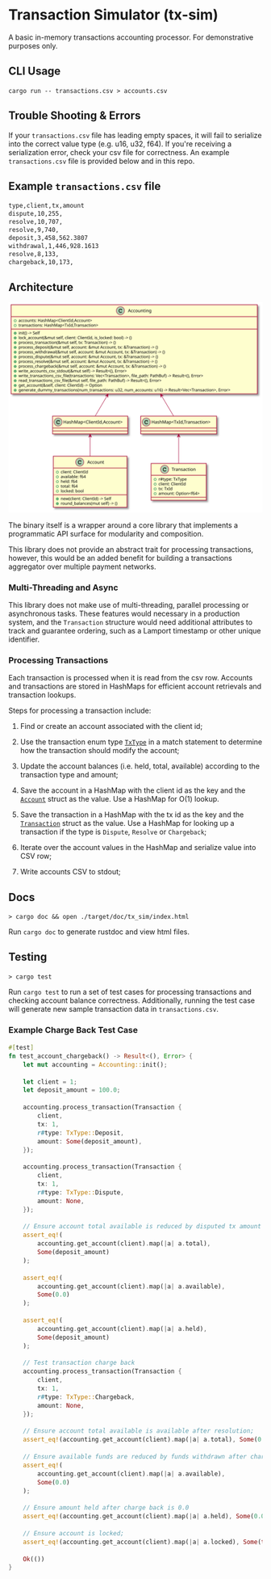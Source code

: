 # Transaction Simulator (tx-sim)

A basic in-memory transactions accounting processor. For demonstrative purposes only.

## CLI Usage

```
cargo run -- transactions.csv > accounts.csv
```

## Trouble Shooting & Errors

If your `transactions.csv` file has leading empty spaces, it will fail to serialize into the correct value type (e.g. u16, u32, f64). If you're receiving a serialization error, check your csv file for correctness. An example `transactions.csv` file is provided below and in this repo.

## Example `transactions.csv` file

```csv
type,client,tx,amount
dispute,10,255,
resolve,10,707,
resolve,9,740,
deposit,3,458,562.3807
withdrawal,1,446,928.1613
resolve,8,133,
chargeback,10,173,
```

## Architecture

<img src="./arch.svg">

The binary itself is a wrapper around a core library that implements a programmatic API surface for modularity and composition.

This library does not provide an abstract trait for processing transactions, however, this would be an added benefit for building a transactions aggregator over multiple payment networks.

### Multi-Threading and Async

This library does not make use of multi-threading, parallel processing or asynchronous tasks. These features would necessary in a production system, and the `Transaction` structure would need additional attributes to track and guarantee ordering, such as a Lamport timestamp or other unique identifier.

### Processing Transactions

Each transaction is processed when it is read from the csv row. Accounts and transactions are stored in HashMaps for efficient account retrievals and transaction lookups.

Steps for processing a transaction include:

1. Find or create an account associated with the client id;

2. Use the transaction enum type [`TxType`](./src/models.rs#L16) in a match statement to determine how the transaction should modify the account;

3. Update the account balances (i.e. held, total, available) according to the transaction type and amount;

4. Save the account in a HashMap with the client id as the key and the [`Account`](./src/models.rs#L80) struct as the value. Use a HashMap for O(1) lookup.

5. Save the transaction in a HashMap with the tx id as the key and the [`Transaction`](./src/models.rs#L63) struct as the value. Use a HashMap for looking up a transaction if the type is `Dispute`, `Resolve` or `Chargeback`;

6. Iterate over the account values in the HashMap and serialize value into CSV row;

7. Write accounts CSV to stdout;

## Docs

```
> cargo doc && open ./target/doc/tx_sim/index.html
```

Run `cargo doc` to generate rustdoc and view html files.

## Testing

```
> cargo test
```

Run `cargo test` to run a set of test cases for processing transactions and checking account balance correctness. Additionally, running the test case will generate new sample transaction data in `transactions.csv`.

### Example Charge Back Test Case

```rust
#[test]
fn test_account_chargeback() -> Result<(), Error> {
    let mut accounting = Accounting::init();

    let client = 1;
    let deposit_amount = 100.0;

    accounting.process_transaction(Transaction {
        client,
        tx: 1,
        r#type: TxType::Deposit,
        amount: Some(deposit_amount),
    });

    accounting.process_transaction(Transaction {
        client,
        tx: 1,
        r#type: TxType::Dispute,
        amount: None,
    });

    // Ensure account total available is reduced by disputed tx amount
    assert_eq!(
        accounting.get_account(client).map(|a| a.total),
        Some(deposit_amount)
    );

    assert_eq!(
        accounting.get_account(client).map(|a| a.available),
        Some(0.0)
    );

    assert_eq!(
        accounting.get_account(client).map(|a| a.held),
        Some(deposit_amount)
    );

    // Test transaction charge back
    accounting.process_transaction(Transaction {
        client,
        tx: 1,
        r#type: TxType::Chargeback,
        amount: None,
    });

    // Ensure account total available is available after resolution;
    assert_eq!(accounting.get_account(client).map(|a| a.total), Some(0.0));

    // Ensure available funds are reduced by funds withdrawn after charge back;
    assert_eq!(
        accounting.get_account(client).map(|a| a.available),
        Some(0.0)
    );

    // Ensure amount held after charge back is 0.0
    assert_eq!(accounting.get_account(client).map(|a| a.held), Some(0.0));

    // Ensure account is locked;
    assert_eq!(accounting.get_account(client).map(|a| a.locked), Some(true));

    Ok(())
}
```
